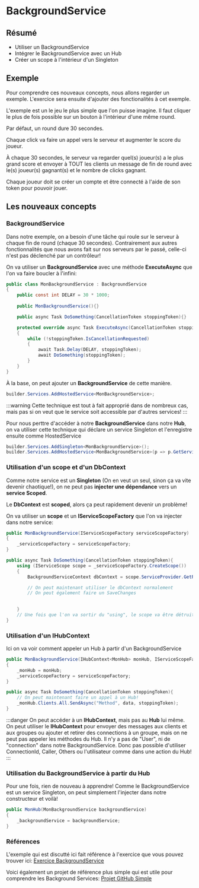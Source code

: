 # BackgroundService

## Résumé
- Utiliser un BackgroundService
- Intégrer le BackgroundService avec un Hub
- Créer un scope à l'intérieur d'un Singleton

## Exemple

Pour comprendre ces nouveaux concepts, nous allons regarder un exemple. L'exercice sera ensuite d'ajouter des fonctionalités à cet exemple.

L'exemple est un le jeu le plus simple que l'on puisse imagine. Il faut cliquer le plus de fois possible sur un bouton à l'intérieur d'une même round.

Par défaut, un round dure 30 secondes.

Chaque click va faire un appel vers le serveur et augmenter le score du joueur.

À chaque 30 secondes, le serveur va regarder quel(s) joueur(s) a le plus grand score et envoyer à TOUT les clients un message de fin de round avec le(s) joueur(s) gagnant(s) et le nombre de clicks gagnant.

Chaque joueur doit se créer un compte et être connecté à l'aide de son token pour pouvoir jouer.

## Les nouveaux concepts

### BackgroundService

Dans notre exemple, on a besoin d'une tâche qui roule sur le serveur à chaque fin de round (chaque 30 secondes).
Contrairement aux autres fonctionnalités que nous avons fait sur nos serveurs par le passé, celle-ci n'est pas déclenché par un contrôleur!

On va utiliser un **BackgroundService** avec une méthode **ExecuteAsync** que l'on va faire boucler à l'infini:

```csharp
public class MonBackgroundService : BackgroundService
{
    public const int DELAY = 30 * 1000;
    
    public MonBackgroundService(){}

    public async Task DoSomething(CancellationToken stoppingToken){}

    protected override async Task ExecuteAsync(CancellationToken stoppingToken)
    {
        while (!stoppingToken.IsCancellationRequested)
        {
            await Task.Delay(DELAY, stoppingToken);
            await DoSomething(stoppingToken);
        }
    }
}
```

À la base, on peut ajouter un **BackgroundService** de cette manière.
```csharp
builder.Services.AddHostedService<MonBackgroundService>;
```

:::warning
Cette technique est tout à fait approprié dans de nombreux cas, mais pas si on veut que le service soit accessible par d'autres services!
:::

Pour nous perttre d'accéder à notre **BackgroundService** dans notre **Hub**, on va utiliser cette technique qui déclare un service Singleton et l'enregistre ensuite comme HostedService
```csharp
builder.Services.AddSingleton<MonBackgroundService>();
builder.Services.AddHostedService<MonBackgroundService>(p => p.GetService<MonBackgroundService>());
```

### Utilisation d'un scope et d'un DbContext

Comme notre service est un **Singleton** (On en veut un seul, sinon ça va vite devenir chaotique!), on ne peut pas **injecter une dépendance** vers un **service Scoped**.

Le **DbContext** est **scoped**, alors ça peut rapidement devenir un problème!

On va utiliser un **scope** et un **IServiceScopeFactory** que l'on va injecter dans notre service:

```csharp
public MonBackgroundService(IServiceScopeFactory serviceScopeFactory)
{
    _serviceScopeFactory = serviceScopeFactory;
}

public async Task DoSomething(CancellationToken stoppingToken){
    using (IServiceScope scope = _serviceScopeFactory.CreateScope())
    {
        BackgroundServiceContext dbContext = scope.ServiceProvider.GetRequiredService<BackgroundServiceContext>();

        // On peut maintenant utiliser le dbContext normalement
        // On peut également faire un SaveChanges

        
    }
    // Une fois que l'on va sortir du "using", le scope va être détruit et le dbContext associé au scope va également être détruit!
}
```

### Utilisation d'un IHubContext

Ici on va voir comment appeler un Hub à partir d'un BackgroundService

```csharp
public MonBackgroundService(IHubContext<MonHub> monHub, IServiceScopeFactory serviceScopeFactory)
{
    _monHub = monHub;
    _serviceScopeFactory = serviceScopeFactory;
}

public async Task DoSomething(CancellationToken stoppingToken){
    // On peut maintenant faire un appel à un Hub!
    _monHub.Clients.All.SendAsync("Method", data, stoppingToken);
}

```

:::danger
On peut accéder à un **IHubContext**, mais pas au **Hub** lui même. On peut utiliser le **IHubContext** pour envoyer des messages aux clients et aux groupes ou ajouter et retirer des connections à un groupe, mais on ne peut pas appeler les méthodes du Hub. Il n'y a pas de "User", ni de "connection" dans notre BackgroundService. Donc pas possible d'utiliser ConnectionId, Caller, Others ou l'utilisateur comme dans une action du Hub!
:::

### Utilisation du BackgroundService à partir du Hub

Pour une fois, rien de nouveau à apprendre! Comme le BackgroundService est un service Singleton, on peut simplement l'injecter dans notre constructeur et voilà!

```csharp
public MonHub(MonBackgroundService backgroundService)
{
    _backgroundService = backgroundService;
}
```

### Références

L'exemple qui est discutté ici fait référence à l'exercice que vous pouvez trouver ici:
[Exercice BackgroundService](/exercices/BackgroundService)

Voici également un projet de référence plus simple qui est utile pour comprendre les Background Services:
[Projet GitHub Simple](https://github.com/CEM-420-5W5/SimpleBackgroundService.git)

